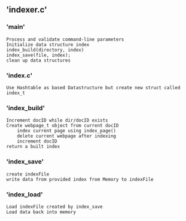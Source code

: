 ## 'indexer.c'
### 'main'
    Process and validate command-line parameters
    Initialize data structure index
    index_build(directory, index)
    index_save(file, index);
    clean up data structures

### 'index.c'
	Use Hashtable as based Datastructure but create new struct called index_t

### 'index_build'
	Increment docID while dir/docID exists
    Create webpage_t object from current docID
        index current page using index_page()
        delete current webpage after indexing
        increment docID
    return a built index

### 'index_save'
	create indexFile
    write data from provided index from Memory to indexFile

### 'index_load'
    Load indexFile created by index_save
    Load data back into memory



